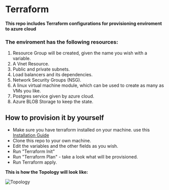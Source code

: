 # Terraform
 **This repo includes Terraform configurations for provisioning enviroment to azure cloud**
 
 ### The enviroment has the following resources:
 1. Resource Group will be created, given the name you wish with a variable.
 2. A Vnet Resource.
 3. Public and private subnets.
 4. Load balancers and its dependencies.
 5. Network Security Groups (NSG).
 6. A linux virtual machine module, which can be used to create as many as VMs you like.
 7. Postgres service given by azure cloud.
 8. Azure BLOB Storage to keep the state.

## How to provision it by yourself
* Make sure you have terraform installed on your machine. use this [Installation Guide](https://learn.hashicorp.com/tutorials/terraform/install-cli?in=terraform/aws-get-started)
* Clone this repo to your own machine.
* Edit the variables and the other fields as you wish.
* Run "Terraform Init"
* Run "Terraform Plan" - take a look what will be provisioned.
* Run Terraform apply.

**This is how the Topology will look like:**

![Topology](https://bootcamp.rhinops.io/images/week-4-project-env.png)
